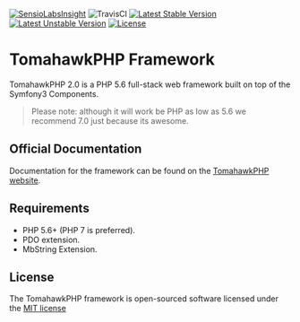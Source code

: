 [![SensioLabsInsight](https://insight.sensiolabs.com/projects/85348a82-45a1-4ab4-ab32-62eddef3d82f/small.png)](https://insight.sensiolabs.com/projects/85348a82-45a1-4ab4-ab32-62eddef3d82f)
![TravisCI](https://travis-ci.org/tomahawkphp/framework.svg?branch=master)
[![Latest Stable Version](https://poser.pugx.org/tomahawk/framework/v/stable)](https://packagist.org/packages/tomahawk/framework)
[![Latest Unstable Version](https://poser.pugx.org/tomahawk/framework/v/unstable)](https://packagist.org/packages/tomahawk/framework)
[![License](https://poser.pugx.org/tomahawk/framework/license)](https://packagist.org/packages/tomahawk/framework)

# TomahawkPHP Framework

TomahawkPHP 2.0 is a PHP 5.6 full-stack web framework built on top of the Symfony3 Components.

> Please note: although it will work be PHP as low as 5.6 we recommend 7.0 just because its awesome.

## Official Documentation

Documentation for the framework can be found on the [TomahawkPHP website](http://www.tomahawkphp.com/docs).

## Requirements

- PHP 5.6+ (PHP 7 is preferred).
- PDO extension.
- MbString Extension.

## License

The TomahawkPHP framework is open-sourced software licensed under the [MIT license](http://opensource.org/licenses/MIT)
